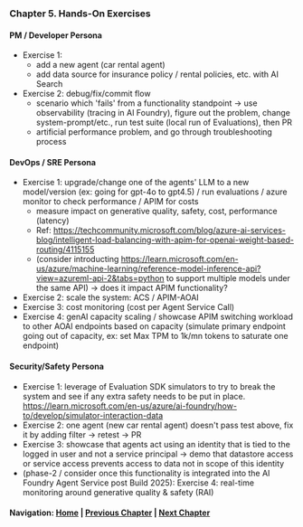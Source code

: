 ### Chapter 5. Hands-On Exercises

#### PM / Developer Persona 
- Exercise 1:
   - add a new agent (car rental agent)
   - add data source for insurance policy / rental policies, etc. with AI Search
- Exercise 2: debug/fix/commit flow
  - scenario which 'fails' from a functionality standpoint -> use observability (tracing in AI Foundry), figure out the problem, change system-prompt/etc., run test suite (local run of Evaluations), then PR
  - artificial performance problem, and go through troubleshooting process

#### DevOps / SRE Persona
- Exercise 1: upgrade/change one of the agents' LLM to a new model/version (ex: going for gpt-4o to gpt4.5)  / run evaluations / azure monitor to check performance / APIM for costs
  - measure impact on generative quality, safety, cost, performance (latency)
  - Ref: https://techcommunity.microsoft.com/blog/azure-ai-services-blog/intelligent-load-balancing-with-apim-for-openai-weight-based-routing/4115155
  - (consider introducting https://learn.microsoft.com/en-us/azure/machine-learning/reference-model-inference-api?view=azureml-api-2&tabs=python to support multiple models under the same API) -> does it impact APIM functionality?
- Exercise 2: scale the system: ACS / APIM-AOAI
- Exercise 3: cost monitoring (cost per Agent Service Call)
- Exercise 4: genAI capacity scaling / showcase APIM switching workload to other AOAI endpoints based on capacity (simulate primary endpoint going out of capacity, ex: set Max TPM to 1k/mn tokens to saturate one endpoint)

#### Security/Safety Persona 
- Exercise 1: leverage of Evaluation SDK simulators to try to break the system and see if any extra safety needs to be put in place. https://learn.microsoft.com/en-us/azure/ai-foundry/how-to/develop/simulator-interaction-data
- Exercise 2: one agent (new car rental agent) doesn't pass test above, fix it by adding filter -> retest -> PR
- Exercise 3: showcase that agents act using an identity that is tied to the logged in user and not a service principal -> demo that datastore access or service access prevents access to data not in scope of this identity
- (phase-2 / consider once this functionality is integrated into the AI Foundry Agent Service post Build 2025): Exercise 4: real-time monitoring around generative quality & safety (RAI)

#### Navigation: [Home](../../workshop.md) | [Previous Chapter](../chapter_04/README.md) | [Next Chapter](../chapter_06/README.md)
